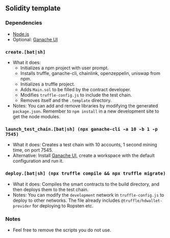 ## Solidity template

### Dependencies
- [Node.js](https://nodejs.org/en/download/)
- Optional: [Ganache UI](https://www.trufflesuite.com/ganache)

### `create.[bat|sh]`
- What it does:
  - Initializes a npm project with user prompt.
  - Installs truffle, ganache-cli, chainlink, openzeppelin, uniswap from npm.
  - Initializes a truffle project.
  - Adds `Main.sol` to be filled by the contract developer.
  - Modifies `truffle-config.js` to include the test chain.
  - Removes itself and the `.template` directory.
- Notes: You can add and remove libraries by modifying the generated `package.json`. Remember to `npm install` in a new development site to get the node modules.

### `launch_test_chain.[bat|sh] (npx ganache-cli -a 10 -b 1 -p 7545)`
- What it does: Creates a test chain with 10 accounts, 1 second mining time, on port 7545.
- Alternative: Install [Ganache UI](https://www.trufflesuite.com/ganache), create a workspace with the default configuration and run it.

### `deploy.[bat|sh] (npx truffle compile && npx truffle migrate)`
- What it does: Compiles the smart contracts to the build directory, and then deploys them to the test chain.
- Notes: You can modify the `development` network in `truffle-config.js` to deploy to other networks. The file already includes `@truffle/hdwallet-provider` for deploying to Ropsten etc.

### Notes
- Feel free to remove the scripts you do not use. 